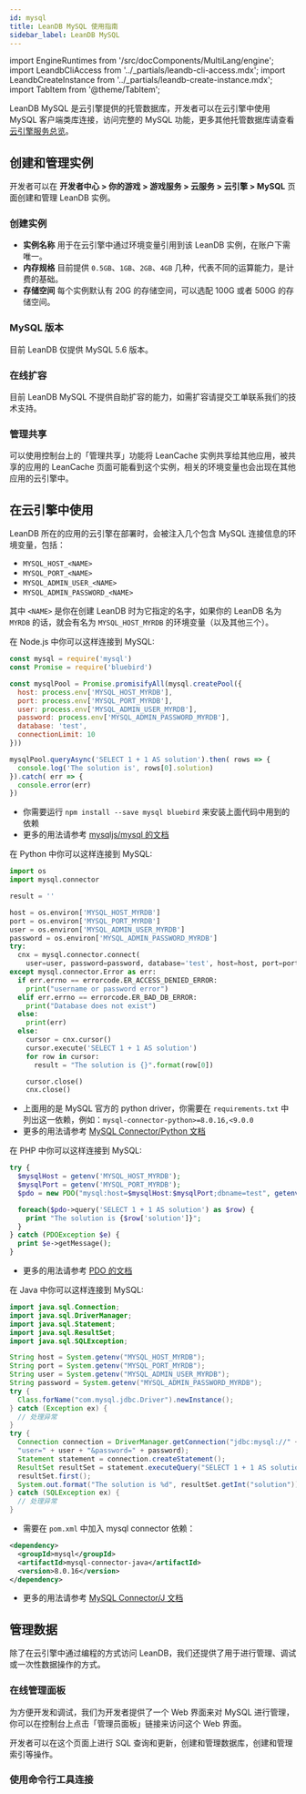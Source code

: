 ```yaml
---
id: mysql
title: LeanDB MySQL 使用指南
sidebar_label: LeanDB MySQL
---
```


import EngineRuntimes from '/src/docComponents/MultiLang/engine';
import LeandbCliAccess from '../_partials/leandb-cli-access.mdx';
import LeandbCreateInstance from '../_partials/leandb-create-instance.mdx';
import TabItem from '@theme/TabItem';

LeanDB MySQL 是云引擎提供的托管数据库，开发者可以在云引擎中使用 MySQL 客户端类库连接，访问完整的 MySQL 功能，更多其他托管数据库请查看 [云引擎服务总览](/sdk/engine/overview)。

## 创建和管理实例
开发者可以在 **开发者中心 > 你的游戏 > 游戏服务 > 云服务 > 云引擎 > MySQL** 页面创建和管理 LeanDB 实例。

### 创建实例

<LeandbCreateInstance>

- **实例名称** 用于在云引擎中通过环境变量引用到该 LeanDB 实例，在账户下需唯一。
- **内存规格** 目前提供 `0.5GB`、`1GB`、`2GB`、`4GB` 几种，代表不同的运算能力，是计费的基础。
- **存储空间** 每个实例默认有 20G 的存储空间，可以选配 100G 或者 500G 的存储空间。

</LeandbCreateInstance>

### MySQL 版本

目前 LeanDB 仅提供 MySQL 5.6 版本。

### 在线扩容

目前 LeanDB MySQL 不提供自助扩容的能力，如需扩容请提交工单联系我们的技术支持。

### 管理共享

可以使用控制台上的「管理共享」功能将 LeanCache 实例共享给其他应用，被共享的应用的 LeanCache 页面可能看到这个实例，相关的环境变量也会出现在其他应用的云引擎中。

## 在云引擎中使用

LeanDB 所在的应用的云引擎在部署时，会被注入几个包含 MySQL 连接信息的环境变量，包括：

- `MYSQL_HOST_<NAME>`
- `MYSQL_PORT_<NAME>`
- `MYSQL_ADMIN_USER_<NAME>`
- `MYSQL_ADMIN_PASSWORD_<NAME>`

其中 `<NAME>` 是你在创建 LeanDB 时为它指定的名字，如果你的 LeanDB 名为 `MYRDB` 的话，就会有名为 `MYSQL_HOST_MYRDB` 的环境变量（以及其他三个）。

<EngineRuntimes>
<TabItem value='nodejs'>

在 Node.js 中你可以这样连接到 MySQL:

```javascript
const mysql = require('mysql')
const Promise = require('bluebird')

const mysqlPool = Promise.promisifyAll(mysql.createPool({
  host: process.env['MYSQL_HOST_MYRDB'],
  port: process.env['MYSQL_PORT_MYRDB'],
  user: process.env['MYSQL_ADMIN_USER_MYRDB'],
  password: process.env['MYSQL_ADMIN_PASSWORD_MYRDB'],
  database: 'test',
  connectionLimit: 10
}))

mysqlPool.queryAsync('SELECT 1 + 1 AS solution').then( rows => {
  console.log('The solution is', rows[0].solution)
}).catch( err => {
  console.error(err)
})
```

- 你需要运行 `npm install --save mysql bluebird` 来安装上面代码中用到的依赖
- 更多的用法请参考 [mysqljs/mysql 的文档](https://github.com/mysqljs/mysql)

</TabItem>
<TabItem value='python'>

在 Python 中你可以这样连接到 MySQL:

```python
import os
import mysql.connector

result = ''

host = os.environ['MYSQL_HOST_MYRDB']
port = os.environ['MYSQL_PORT_MYRDB']
user = os.environ['MYSQL_ADMIN_USER_MYRDB']
password = os.environ['MYSQL_ADMIN_PASSWORD_MYRDB']
try:
  cnx = mysql.connector.connect(
    user=user, password=password, database='test', host=host, port=port)
except mysql.connector.Error as err:
  if err.errno == errorcode.ER_ACCESS_DENIED_ERROR:
    print("username or password error")
  elif err.errno == errorcode.ER_BAD_DB_ERROR:
    print("Database does not exist")
  else:
    print(err)
  else:
    cursor = cnx.cursor()
    cursor.execute('SELECT 1 + 1 AS solution')
    for row in cursor:
      result = "The solution is {}".format(row[0])

    cursor.close()
    cnx.close()
```

- 上面用的是 MySQL 官方的 python driver，你需要在 `requirements.txt` 中列出这一依赖，例如：`mysql-connector-python>=8.0.16,<9.0.0`
- 更多的用法请参考 [MySQL Connector/Python 文档](https://dev.mysql.com/doc/connector-python/en/)

</TabItem>
<TabItem value='php'>

在 PHP 中你可以这样连接到 MySQL:

```php
try {
  $mysqlHost = getenv('MYSQL_HOST_MYRDB');
  $mysqlPort = getenv('MYSQL_PORT_MYRDB');
  $pdo = new PDO("mysql:host=$mysqlHost:$mysqlPort;dbname=test", getenv('MYSQL_ADMIN_USER_MYRDB'), getenv('MYSQL_ADMIN_PASSWORD_MYRDB'));

  foreach($pdo->query('SELECT 1 + 1 AS solution') as $row) {
    print "The solution is {$row['solution']}";
  }
} catch (PDOException $e) {
  print $e->getMessage();
}
```

- 更多的用法请参考 [PDO 的文档](https://www.php.net/manual/zh/class.pdo.php)

</TabItem>
<TabItem value='java'>

在 Java 中你可以这样连接到 MySQL:

```java
import java.sql.Connection;
import java.sql.DriverManager;
import java.sql.Statement;
import java.sql.ResultSet;
import java.sql.SQLException;

String host = System.getenv("MYSQL_HOST_MYRDB");
String port = System.getenv("MYSQL_PORT_MYRDB");
String user = System.getenv("MYSQL_ADMIN_USER_MYRDB");
String password = System.getenv("MYSQL_ADMIN_PASSWORD_MYRDB");
try {
  Class.forName("com.mysql.jdbc.Driver").newInstance();
} catch (Exception ex) {
  // 处理异常
}
try {
  Connection connection = DriverManager.getConnection("jdbc:mysql://" + host + ":" + port + "/test?" +
  "user=" + user + "&password=" + password);
  Statement statement = connection.createStatement();
  ResultSet resultSet = statement.executeQuery("SELECT 1 + 1 AS solution");
  resultSet.first();
  System.out.format("The solution is %d", resultSet.getInt("solution"));
} catch (SQLException ex) {
  // 处理异常
}
```

- 需要在 `pom.xml` 中加入 mysql connector 依赖：

```xml
<dependency>
  <groupId>mysql</groupId>
  <artifactId>mysql-connector-java</artifactId>
  <version>8.0.16</version>
</dependency>
```

- 更多的用法请参考 [MySQL Connector/J 文档](https://dev.mysql.com/doc/connector-j/8.0/en/connector-j-usagenotes-connect-drivermanager.html)

</TabItem>
</EngineRuntimes>

## 管理数据
除了在云引擎中通过编程的方式访问 LeanDB，我们还提供了用于进行管理、调试或一次性数据操作的方式。

### 在线管理面板
为方便开发和调试，我们为开发者提供了一个 Web 界面来对 MySQL 进行管理，你可以在控制台上点击「管理员面板」链接来访问这个 Web 界面。

开发者可以在这个页面上进行 SQL 查询和更新，创建和管理数据库，创建和管理索引等操作。

### 使用命令行工具连接

<LeandbCliAccess />

